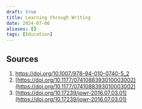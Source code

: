 ```yaml
---
draft: true
title: Learning through Writing
date: 2024-07-06
aliases: []
tags: [Education]
---
```


## Sources

1. <https://doi.org/10.1007/978-94-010-0740-5_2>
2. [https://doi.org/10.1177/0741088393010003002](https://doi.org/10.1177/0741088393010003002)
3. [https://doi.org/10.17239/jowr-2016.07.03.01](https://doi.org/10.17239/jowr-2016.07.03.01)
